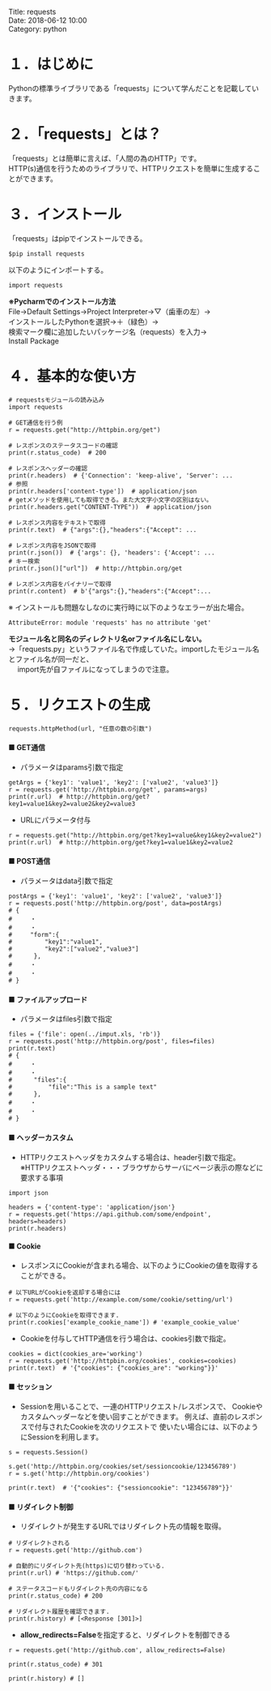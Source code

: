 Title: requests<br>
Date: 2018-06-12 10:00<br>
Category: python<br>


# １．はじめに
Pythonの標準ライブラリである「requests」について学んだことを記載していきます。


# ２．「requests」とは？
「requests」とは簡単に言えば、「人間の為のHTTP」です。<br>
HTTP(s)通信を行うためのライブラリで、HTTPリクエストを簡単に生成することができます。<br>


# ３．インストール
「requests」はpipでインストールできる。

```
$pip install requests
```

以下のようにインポートする。

```
import requests
```

<p>
<b>※Pycharmでのインストール方法</b><br>
File→Default Settings→Project Interpreter→▽（歯車の左）→<br>
インストールしたPythonを選択→＋（緑色）→<br>
検索マーク欄に追加したいパッケージ名（requests）を入力→<br>
Install Package
</p>


# ４．基本的な使い方

```
# requestsモジュールの読み込み
import requests

# GET通信を行う例
r = requests.get("http://httpbin.org/get")

# レスポンスのステータスコードの確認
print(r.status_code)  # 200

# レスポンスヘッダーの確認
print(r.headers)  # {'Connection': 'keep-alive', 'Server': ...
# 参照
print(r.headers['content-type'])  # application/json
# getメソッドを使用しても取得できる。また大文字小文字の区別はない。
print(r.headers.get("CONTENT-TYPE"))  # application/json

# レスポンス内容をテキストで取得
print(r.text)  # {"args":{},"headers":{"Accept": ...

# レスポンス内容をJSONで取得
print(r.json())  # {'args': {}, 'headers': {'Accept': ...
# キー検索
print(r.json()["url"])  # http://httpbin.org/get

# レスポンス内容をバイナリーで取得
print(r.content)  # b'{"args":{},"headers":{"Accept":...
```

※ インストールも問題なしなのに実行時に以下のようなエラーが出た場合。

```
AttributeError: module 'requests' has no attribute 'get'
```

**モジュール名と同名のディレクトリ名orファイル名にしない。**<br>
→「requests.py」というファイル名で作成していた。importしたモジュール名とファイル名が同一だと、<br>
　 import先が自ファイルになってしまうので注意。


# ５．リクエストの生成

```
requests.httpMethod(url, "任意の数の引数")
```

#### ■ GET通信
- パラメータはparams引数で指定

```
getArgs = {'key1': 'value1', 'key2': ['value2', 'value3']}
r = requests.get('http://httpbin.org/get', params=args)
print(r.url)  # http://httpbin.org/get?key1=value1&key2=value2&key2=value3
```

- URLにパラメータ付与

```
r = requests.get("http://httpbin.org/get?key1=value&key1&key2=value2")
print(r.url)  # http://httpbin.org/get?key1=value1&key2=value2
```

#### ■ POST通信
- パラメータはdata引数で指定

```
postArgs = {'key1': 'value1', 'key2': ['value2', 'value3']}
r = requests.post('http://httpbin.org/post', data=postArgs)
# {
#     ・
#     ・
#     "form":{
#         "key1":"value1",
#         "key2":["value2","value3"]
#      },
#     ・
#     ・
# }

```

#### ■ ファイルアップロード
- パラメータはfiles引数で指定

```
files = {'file': open(../imput.xls, 'rb')}
r = requests.post('http://httpbin.org/post', files=files)
print(r.text)
# {
#     ・
#     ・
#      "files":{
#          "file":"This is a sample text"
#      },
#     ・
#     ・
# }
```

#### ■ ヘッダーカスタム
- HTTPリクエストヘッダをカスタムする場合は、header引数で指定。<br>
※HTTPリクエストヘッダ・・・ブラウザからサーバにページ表示の際などに要求する事項

```
import json

headers = {'content-type': 'application/json'}
r = requests.get('https://api.github.com/some/endpoint', headers=headers)
print(r.headers)
```

#### ■ Cookie
- レスポンスにCookieが含まれる場合、以下のようにCookieの値を取得することができる。

```
# 以下URLがCookieを返却する場合には
r = requests.get('http://example.com/some/cookie/setting/url')

# 以下のようにCookieを取得できます.
print(r.cookies['example_cookie_name']) # 'example_cookie_value'
```

- Cookieを付与してHTTP通信を行う場合は、cookies引数で指定。

```
cookies = dict(cookies_are='working')
r = requests.get('http://httpbin.org/cookies', cookies=cookies)
print(r.text)  # '{"cookies": {"cookies_are": "working"}}'
```

#### ■ セッション
- Sessionを用いることで、一連のHTTPリクエスト/レスポンスで、
Cookieやカスタムヘッダーなどを使い回すことができます。
例えば、直前のレスポンスで付与されたCookieを次のリクエストで
使いたい場合には、以下のようにSessionを利用します。

```
s = requests.Session()

s.get('http://httpbin.org/cookies/set/sessioncookie/123456789')
r = s.get('http://httpbin.org/cookies')

print(r.text)  # '{"cookies": {"sessioncookie": "123456789"}}'
```

#### ■ リダイレクト制御
- リダイレクトが発生するURLではリダイレクト先の情報を取得。

```
# リダイレクトされる
r = requests.get('http://github.com')

# 自動的にリダイレクト先(https)に切り替わっている.
print(r.url) # 'https://github.com/'

# ステータスコードもリダイレクト先の内容になる
print(r.status_code) # 200

# リダイレクト履歴を確認できます.
print(r.history) # [<Response [301]>]
```

- **allow_redirects=False**を指定すると、リダイレクトを制御できる

```
r = requests.get('http://github.com', allow_redirects=False)

print(r.status_code) # 301

print(r.history) # []
```
